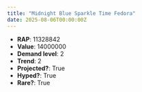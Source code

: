 ```yaml
---
title: "Midnight Blue Sparkle Time Fedora"
date: 2025-08-06T00:00:00Z
---
```

- **RAP**: 11328842
- **Value**: 14000000
- **Demand level**: 2
- **Trend**: 2
- **Projected?**: True
- **Hyped?**: True
- **Rare?**: True
